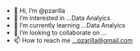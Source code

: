 - 👋 Hi, I’m @pzarilla
- 👀 I’m interested in ...Data Analyics
- 🌱 I’m currently learning ...Data Analyics
- 💞️ I’m looking to collaborate on ...
- 📫 How to reach me ...pzarilla@gmail.com

<!---
pzarilla/pzarilla is a ✨ special ✨ repository because its `README.md` (this file) appears on your GitHub profile.
You can click the Preview link to take a look at your changes.
--->
